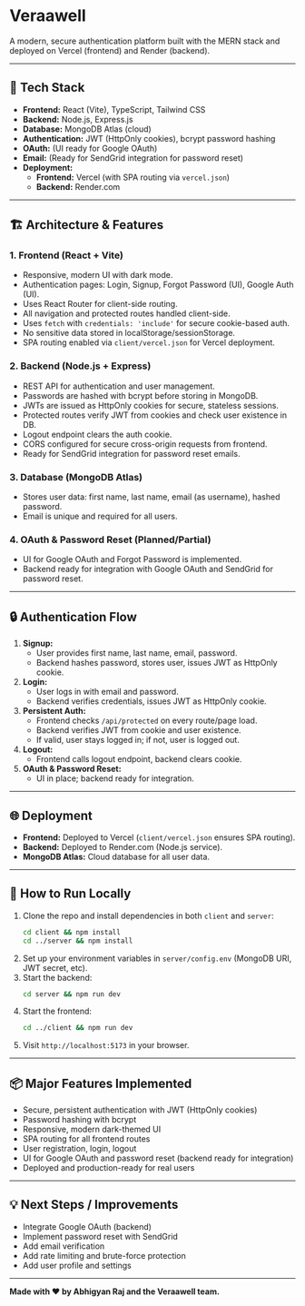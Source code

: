 # Veraawell

A modern, secure authentication platform built with the MERN stack and deployed on Vercel (frontend) and Render (backend).

---

## 🚀 Tech Stack

- **Frontend:** React (Vite), TypeScript, Tailwind CSS
- **Backend:** Node.js, Express.js
- **Database:** MongoDB Atlas (cloud)
- **Authentication:** JWT (HttpOnly cookies), bcrypt password hashing
- **OAuth:** (UI ready for Google OAuth)
- **Email:** (Ready for SendGrid integration for password reset)
- **Deployment:**
  - **Frontend:** Vercel (with SPA routing via `vercel.json`)
  - **Backend:** Render.com

---

## 🏗️ Architecture & Features

### 1. **Frontend (React + Vite)**
- Responsive, modern UI with dark mode.
- Authentication pages: Login, Signup, Forgot Password (UI), Google Auth (UI).
- Uses React Router for client-side routing.
- All navigation and protected routes handled client-side.
- Uses `fetch` with `credentials: 'include'` for secure cookie-based auth.
- No sensitive data stored in localStorage/sessionStorage.
- SPA routing enabled via `client/vercel.json` for Vercel deployment.

### 2. **Backend (Node.js + Express)**
- REST API for authentication and user management.
- Passwords are hashed with bcrypt before storing in MongoDB.
- JWTs are issued as HttpOnly cookies for secure, stateless sessions.
- Protected routes verify JWT from cookies and check user existence in DB.
- Logout endpoint clears the auth cookie.
- CORS configured for secure cross-origin requests from frontend.
- Ready for SendGrid integration for password reset emails.

### 3. **Database (MongoDB Atlas)**
- Stores user data: first name, last name, email (as username), hashed password.
- Email is unique and required for all users.

### 4. **OAuth & Password Reset (Planned/Partial)**
- UI for Google OAuth and Forgot Password is implemented.
- Backend ready for integration with Google OAuth and SendGrid for password reset.

---

## 🔒 Authentication Flow

1. **Signup:**
   - User provides first name, last name, email, password.
   - Backend hashes password, stores user, issues JWT as HttpOnly cookie.
2. **Login:**
   - User logs in with email and password.
   - Backend verifies credentials, issues JWT as HttpOnly cookie.
3. **Persistent Auth:**
   - Frontend checks `/api/protected` on every route/page load.
   - Backend verifies JWT from cookie and user existence.
   - If valid, user stays logged in; if not, user is logged out.
4. **Logout:**
   - Frontend calls logout endpoint, backend clears cookie.
5. **OAuth & Password Reset:**
   - UI in place; backend ready for integration.

---

## 🌐 Deployment

- **Frontend:** Deployed to Vercel (`client/vercel.json` ensures SPA routing).
- **Backend:** Deployed to Render.com (Node.js service).
- **MongoDB Atlas:** Cloud database for all user data.

---

## 📝 How to Run Locally

1. Clone the repo and install dependencies in both `client` and `server`:
   ```bash
   cd client && npm install
   cd ../server && npm install
   ```
2. Set up your environment variables in `server/config.env` (MongoDB URI, JWT secret, etc).
3. Start the backend:
   ```bash
   cd server && npm run dev
   ```
4. Start the frontend:
   ```bash
   cd ../client && npm run dev
   ```
5. Visit `http://localhost:5173` in your browser.

---

## 📦 Major Features Implemented
- Secure, persistent authentication with JWT (HttpOnly cookies)
- Password hashing with bcrypt
- Responsive, modern dark-themed UI
- SPA routing for all frontend routes
- User registration, login, logout
- UI for Google OAuth and password reset (backend ready for integration)
- Deployed and production-ready for real users

---

## 💡 Next Steps / Improvements
- Integrate Google OAuth (backend)
- Implement password reset with SendGrid
- Add email verification
- Add rate limiting and brute-force protection
- Add user profile and settings

---

**Made with ❤️ by Abhigyan Raj and the Veraawell team.** 
